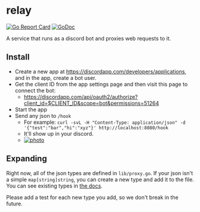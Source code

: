 # relay

[![Go Report Card](https://goreportcard.com/badge/github.com/icco/relay)](https://goreportcard.com/report/github.com/icco/relay) [![GoDoc](https://godoc.org/github.com/icco/relay?status.svg)](https://godoc.org/github.com/icco/relay)

A service that runs as a discord bot and proxies web requests to it.

## Install

 - Create a new app at https://discordapp.com/developers/applications, and in the app, create a bot user.
 - Get the client ID from the app settings page and then visit this page to connect the bot:
   - https://discordapp.com/api/oauth2/authorize?client_id=$CLIENT_ID&scope=bot&permissions=51264
 - Start the app
 - Send any json to `/hook`
   - For example: `curl -svL -H "Content-Type: application/json" -d '{"test":"bar","hi":"xyz"}' http://localhost:8080/hook`
   - It'll show up in your discord.
   - [![photo](https://icco.imgix.net/photos/2020/18afc1ec-7ea4-4e8b-88e7-f1e74786b539.png?auto=format%2Ccompress&w=300)](https://icco.imgix.net/photos/2020/18afc1ec-7ea4-4e8b-88e7-f1e74786b539.png?auto=format%2Ccompress)

## Expanding

Right now, all of the json types are defined in `lib/proxy.go`. If your json isn't a simple `map[string]string`, you can create a new type and add it to the file. You can see existing types in [the docs](https://godoc.org/github.com/icco/relay/lib). 

Please add a test for each new type you add, so we don't break in the future.
